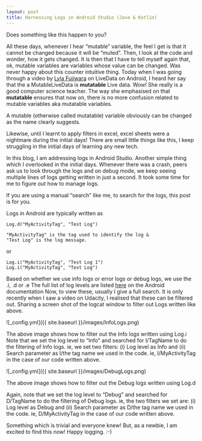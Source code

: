 ```yaml
---
layout: post
title: Harnessing Logs in Android Studio (Java & Kotlin)
---
```


Does something like this happen to you? 

All these days, whenever I hear “mutable” variable, the feel I get is that it cannot be changed because it will be “muted”. Then, I look at the code and wonder, how it gets changed. It is then that I have to tell myself again that, ok, mutable variables are variables whose value can be changed. Was never happy about this counter intuitive thing. Today when I was going through a video by [Lyla Fujiwara](https://medium.com/@lylalyla) on LiveData on Android, I heard her say that the a MutableLiveData is **mutatable** Live data. Wow! She really is a good computer science teacher. The way she emphasised on that **mutatable** ensures that now on, there is no more confusion related to mutable variables aka mutatable variables. 

A mutable (otherwise called mutatable) variable obviously can be changed as the name clearly suggests. 

Likewise, until I learnt to apply filters in excel, excel sheets were a nightmare during the initial days! There are small little things like this, I keep struggling in the initial days of learning any new tech.

In this blog, I am addressing logs in Android Studio. Another simple thing which I overlooked in the initial days.
Whenever there was a crash, peers ask us to look through the logs and on debug mode, we keep seeing multiple lines of logs getting written in just a second. It took some time for me to figure out how to manage logs.

If you are using a manual “search” like me, to search for the logs, this post is for you.

Logs in Android are typically written as

```
Log.d("MyActivityTag", "Test Log")

"MyActivityTag" is the tag used to identify the log & 
"Test Log" is the log message.
```

or
```
Log.i("MyActivityTag", "Test Log 1")
Log.i("MyActivityTag", "Test Log")
```

Based on whether we use info logs or error logs or debug logs, we use the .i, .d or .e
The full list of log levels are listed [here](https://developer.android.com/studio/debug/am-logcat) on the Android documentation
Now, to view these, usually I give a full search. It is only recently when I saw a video on Udacity, I realised that these can be filtered out.
Sharing a screen shot of the logcat window to filter out Logs written like above.

 ![_config.yml]({{ site.baseurl }}/images/InfoLogs.png)
 
The above image shows how to filter out the Info logs written using Log.i
Note that we set the log level to “Info” and searched for I/TagName to do the filtering of Info logs.
ie, we set two filters:
(i) Log level as Info and
(ii) Search parameter as I/the tag name we used in the code. ie, I/MyActivityTag in the case of our code written above.

 ![_config.yml]({{ site.baseurl }}/images/DebugLogs.png)
 
The above image shows how to filter out the Debug logs written using Log.d

Again, note that we set the log level to “Debug” and searched for D/TagName to do the filtering of Debug logs.
ie, the two filters we set are:
(i) Log level as Debug and
(ii) Search parameter as D/the tag name we used in the code. ie, D/MyActivityTag in the case of our code written above.

Something which is trivial and everyone knew! But, as a newbie, I am excited to find this now!
Happy logging. :-)

